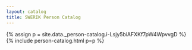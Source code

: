 ```yaml
---
layout: catalog
title: SWERIK Person Catalog
---
```

{% assign p = site.data._person-catalog.i-Lsjy5biAFXKf7pW4WpvvgD %}
{% include person-catalog.html p=p %}

